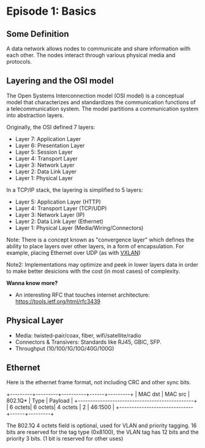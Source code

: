 # Episode 1: Basics

## Some Definition
A data network allows nodes to communicate and share information with each other.
The nodes interact through various physical media and protocols.

## Layering and the OSI model
The Open Systems Interconnection model (OSI model) is a conceptual model that
characterizes and standardizes the communication functions of a telecommunication system.
The model partitions a communication system into abstraction layers.

Originally, the OSI defined 7 layers:
- Layer 7: Application Layer
- Layer 6: Presentation Layer
- Layer 5: Session Layer
- Layer 4: Transport Layer
- Layer 3: Network Layer
- Layer 2: Data Link Layer
- Layer 1: Physical Layer

In a TCP/IP stack, the layering is simplified to 5 layers:
- Layer 5: Application Layer (HTTP)
- Layer 4: Transport Layer (TCP/UDP)
- Layer 3: Network Layer (IP)
- Layer 2: Data Link Layer (Ethernet)
- Layer 1: Physical Layer (Media/Wiring/Connectors)

Note: There is a concept known as "convergence layer" which defines the ability to
place layers over other layers, in a form of encapsulation.
For example, placing Ethernet over UDP (as with [VXLAN](https://tools.ietf.org/html/rfc7348))

Note2: Implementations may optimize and peek in lower layers data in order to make better
desicions with the cost (in most cases) of complexity.

**Wanna know more?**
- An interesting RFC that touches internet architecture: https://tools.ietf.org/html/rfc3439

## Physical Layer
- Media: twisted-pair/coax, fiber, wifi/satellite/radio
- Connectors & Transivers: Standards like RJ45, GBIC, SFP.
- Throughput (10/100/1G/10G/40G/100G)

## Ethernet

Here is the ethernet frame format, not including CRC and other sync bits.

+---------+---------+----------+------+---------+
| MAC dst | MAC src | 802.1Q*  | Type | Payload |
+-----------------------------------------------+
| 6 octets| 6 octets| 4 octets |  2   | 46:1500 |
+------------------------------+------+---------+

The 802.1Q 4 octets field is optional, used for VLAN and priority tagging.
16 bits are reserved for the tag type (0x8100), the VLAN tag has 12 bits and the priority 3 bits.
(1 bit is reserved for other uses)

